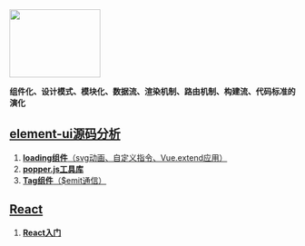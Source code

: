 <img src="http://element.eleme.io/static/component.bd3411b.png" width="160" height="120"/>

**组件化、设计模式、模块化、数据流、渲染机制、路由机制、构建流、代码标准的演化**

## [element-ui源码分析](https://github.com/Viajes324/blog/labels/element-ui%E6%BA%90%E7%A0%81%E5%88%86%E6%9E%90)

1. [**loading组件**（svg动画、自定义指令、Vue.extend应用）](https://github.com/Viajes324/blog/issues/1)
2. [**popper.js工具库**](https://github.com/Viajes324/blog/issues/2)
3. [**Tag组件**（$emit通信）](https://viajes324.github.io/element-imitate/#/zh-CN/component/tag)


## [React](https://github.com/Viajes324/blog/labels/React)
1. [**React入门**](https://github.com/Viajes324/blog/issues/3)
